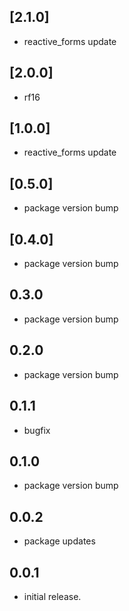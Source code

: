 ## [2.1.0]

- reactive_forms update

## [2.0.0]

- rf16

## [1.0.0]

- reactive_forms update

## [0.5.0]

- package version bump

## [0.4.0]

- package version bump

## 0.3.0

- package version bump

## 0.2.0

- package version bump

## 0.1.1

- bugfix

## 0.1.0

- package version bump

## 0.0.2

- package updates

## 0.0.1

- initial release.
